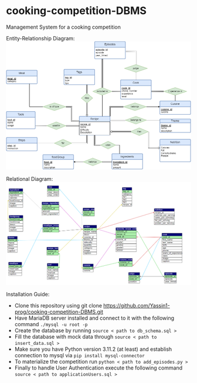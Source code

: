 # cooking-competition-DBMS
Management System for a cooking competition

Entity-Relationship Diagram:
![Alt text](https://github.com/Yassin1-prog/cooking-competition-DBMS/blob/main/documentation/diagrams/ER_light.png?raw=true)

Relational Diagram:
![Alt text](https://github.com/Yassin1-prog/cooking-competition-DBMS/blob/main/documentation/diagrams/relational.png?raw=true)

Installation Guide:
- Clone this repository using git clone https://github.com/Yassin1-prog/cooking-competition-DBMS.git
- Have MariaDB server installed and connect to it with the following command `./mysql -u root -p`
- Create the database by running `source < path to db_schema.sql >`
- Fill the database with mock data through `source < path to insert_data.sql >`
- Make sure you have Python version 3.11.2 (at least) and establish connection to mysql via `pip install mysql-connector`
- To materialize the competition run `python < path to add_episodes.py >`
- Finally to handle User Authentication execute the following command `source < path to applicationUsers.sql >`





